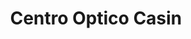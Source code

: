 ---
title: "Centro Optico Casin"
url: /ciudad-autonoma-de-buenos-aires/centro-optico-casin/
shop: Optiker
---